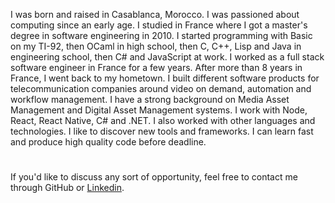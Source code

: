 <!--<picture>
  <source media="(prefers-color-scheme: dark)" srcset="https://raw.githubusercontent.com/aelassas/aelassas/output/github-snake-dark.svg" />
  <source media="(prefers-color-scheme: light)" srcset="https://raw.githubusercontent.com/aelassas/aelassas/output/github-snake.svg" />
  <img alt="github-snake" src="https://raw.githubusercontent.com/aelassas/aelassas/output/github-snake.svg" />
</picture>-->

I was born and raised in Casablanca, Morocco. I was passioned about computing since an early age. I studied in France where I got a master's degree in software engineering in 2010. I started programming with Basic on my TI-92, then OCaml in high school, then C, C++, Lisp and Java in engineering school, then C# and JavaScript at work. I worked as a full stack software engineer in France for a few years. After more than 8 years in France, I went back to my hometown. I built different software products for telecommunication companies around video on demand, automation and workflow management. I have a strong background on Media Asset Management and Digital Asset Management systems. I work with Node, React, React Native, C# and .NET. I also worked with other languages and technologies. I like to discover new tools and frameworks. I can learn fast and produce high quality code before deadline.

#
If you'd like to discuss any sort of opportunity, feel free to contact me through GitHub or [Linkedin](https://www.linkedin.com/in/aelassas/).
